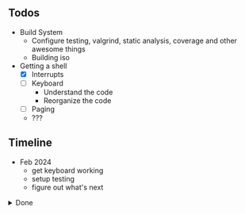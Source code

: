 ## Todos
- Build System
    - Configure testing, valgrind, static analysis, coverage and other awesome things
    - Building iso
- Getting a shell
    - [x] Interrupts
    - [ ] Keyboard
        - Understand the code
        - Reorganize the code
    - [ ] Paging
    - ???


## Timeline

- Feb 2024
    - get keyboard working
    - setup testing
    - figure out what's next

<details>
<summary>Done</summary>

- 12 Jan 2024
    - interrupts are working
    - better build system (lint, format, ...)

- 19/11 to 22/11
    - make
      - single make file?
      - make todolist
      - less shell scripts
    - organize scripts, binaries etc better
  
</details>



